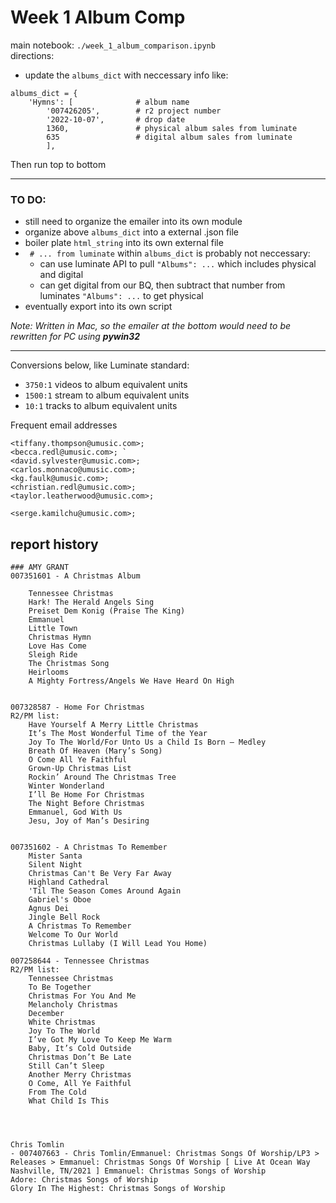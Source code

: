 # Week 1 Album Comp
main notebook: `./week_1_album_comparison.ipynb`  
directions:  
- update the `albums_dict` with neccessary info like:  
```
albums_dict = {
    'Hymns': [              # album name
        '007426205',        # r2 project number
        '2022-10-07',       # drop date
        1360,               # physical album sales from luminate
        635                 # digital album sales from luminate
        ], 
```  
Then run top to bottom  

---

### TO DO:  
- still need to organize the emailer into its own module  
- organize above `albums_dict` into a external .json file  
- boiler plate `html_string` into its own external file  
- ` # ... from luminate` within `albums_dict` is probably not neccessary:  
  - can use luminate API to pull `"Albums": ...` which includes physical and digital
  - can get digital from our BQ, then subtract that number from luminates `"Albums": ...` to get physical  
- eventually export into its own script  

*Note: Written in Mac, so the emailer at the bottom would need to be rewritten for PC using **pywin32***

---

Conversions below, like Luminate standard:  
- `3750:1`    videos to album equivalent units  
- `1500:1`    stream to album equivalent units  
- `10:1`      tracks to album equivalent units


Frequent email addresses
```
<tiffany.thompson@umusic.com>;
<becca.redl@umusic.com>; `
<david.sylvester@umusic.com>; 
<carlos.monnaco@umusic.com>;
<kg.faulk@umusic.com>;
<christian.redl@umusic.com>;
<taylor.leatherwood@umusic.com>;

<serge.kamilchu@umusic.com>;

```
## report history  
```
### AMY GRANT
007351601 - A Christmas Album

    Tennessee Christmas
    Hark! The Herald Angels Sing
    Preiset Dem Konig (Praise The King)
    Emmanuel
    Little Town
    Christmas Hymn
    Love Has Come
    Sleigh Ride
    The Christmas Song
    Heirlooms
    A Mighty Fortress/Angels We Have Heard On High


007328587 - Home For Christmas
R2/PM list:
    Have Yourself A Merry Little Christmas
    It’s The Most Wonderful Time of the Year
    Joy To The World/For Unto Us a Child Is Born – Medley
    Breath Of Heaven (Mary’s Song)
    O Come All Ye Faithful
    Grown-Up Christmas List
    Rockin’ Around The Christmas Tree
    Winter Wonderland
    I’ll Be Home For Christmas
    The Night Before Christmas
    Emmanuel, God With Us
    Jesu, Joy of Man’s Desiring


007351602 - A Christmas To Remember
    Mister Santa
    Silent Night
    Christmas Can't Be Very Far Away
    Highland Cathedral
    'Til The Season Comes Around Again
    Gabriel's Oboe
    Agnus Dei
    Jingle Bell Rock
    A Christmas To Remember
    Welcome To Our World
    Christmas Lullaby (I Will Lead You Home)

007258644 - Tennessee Christmas
R2/PM list:
    Tennessee Christmas
    To Be Together
    Christmas For You And Me
    Melancholy Christmas
    December
    White Christmas
    Joy To The World
    I’ve Got My Love To Keep Me Warm
    Baby, It’s Cold Outside
    Christmas Don’t Be Late
    Still Can’t Sleep
    Another Merry Christmas
    O Come, All Ye Faithful
    From The Cold
    What Child Is This




Chris Tomlin
- 007407663 - Chris Tomlin/Emmanuel: Christmas Songs Of Worship/LP3 > Releases > Emmanuel: Christmas Songs Of Worship [ Live At Ocean Way Nashville, TN/2021 ] Emmanuel: Christmas Songs of Worship
Adore: Christmas Songs of Worship
Glory In The Highest: Christmas Songs of Worship
```

